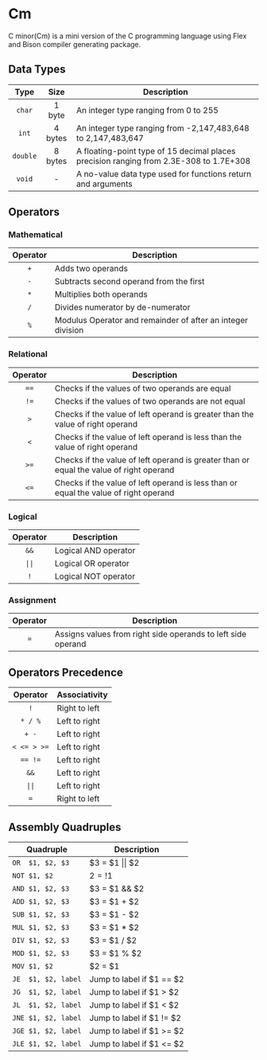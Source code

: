 # Cm

C minor(Cm) is a mini version of the C programming language using Flex and Bison compiler generating package.

## Data Types

|Type    |Size   |Description                                                                           |
|:------:|:-----:|--------------------------------------------------------------------------------------|
|`char`  |1 byte |An integer type ranging from 0 to 255                                                 |
|`int`   |4 bytes|An integer type ranging from -2,147,483,648 to 2,147,483,647                          |
|`double`|8 bytes|A floating-point type of 15 decimal places precision ranging from 2.3E-308 to 1.7E+308|
|`void`  |-      |A no-value data type used for functions return and arguments                          |

## Operators

### Mathematical

|Operator|Description                                                |
|:------:|-----------------------------------------------------------|
|`+`     |Adds two operands                                          |
|`-`     |Subtracts second operand from the first                    |
|`*`     |Multiplies both operands                                   |
|`/`     |Divides numerator by de-numerator                          |
|`%`     |Modulus Operator and remainder of after an integer division|

### Relational

|Operator|Description                                                                            |
|:------:|---------------------------------------------------------------------------------------|
|`==`    |Checks if the values of two operands are equal                                         |
|`!=`    |Checks if the values of two operands are not equal                                     |
|`>`     |Checks if the value of left operand is greater than the value of right operand         |
|`<`     |Checks if the value of left operand is less than the value of right operand            |
|`>=`    |Checks if the value of left operand is greater than or equal the value of right operand|
|`<=`    |Checks if the value of left operand is less than or equal the value of right operand   |

### Logical

|Operator|Description         |
|:------:|--------------------|
|`&&`    |Logical AND operator|
|`\|\|`  |Logical OR operator |
|`!`     |Logical NOT operator|

### Assignment

|Operator|Description                                                 |
|:------:|------------------------------------------------------------|
|`=`     |Assigns values from right side operands to left side operand|

## Operators Precedence

|Operator   |Associativity|
|:---------:|-------------|
|`!`        |Right to left|
|`* / %`    |Left to right|
|`+ -`      |Left to right|
|`< <= > >=`|Left to right|
|`== !=`    |Left to right|
|`&&`       |Left to right|
|`\|\|`     |Left to right|
|`=`        |Right to left|

## Assembly Quadruples

|Quadruple          |Description              |
|-------------------|-------------------------|
|`OR  $1, $2, $3`   |$3 = $1 \|\| $2          |
|`NOT $1, $2`       |$2 = !$1                 |
|`AND $1, $2, $3`   |$3 = $1 && $2            |
|`ADD $1, $2, $3`   |$3 = $1 + $2             |
|`SUB $1, $2, $3`   |$3 = $1 - $2             |
|`MUL $1, $2, $3`   |$3 = $1 * $2             |
|`DIV $1, $2, $3`   |$3 = $1 / $2             |
|`MOD $1, $2, $3`   |$3 = $1 % $2             |
|`MOV $1, $2`       |$2 = $1                  |
|`JE  $1, $2, label`|Jump to label if $1 == $2|
|`JG  $1, $2, label`|Jump to label if $1 > $2 |
|`JL  $1, $2, label`|Jump to label if $1 < $2 |
|`JNE $1, $2, label`|Jump to label if $1 != $2|
|`JGE $1, $2, label`|Jump to label if $1 >= $2|
|`JLE $1, $2, label`|Jump to label if $1 <= $2|